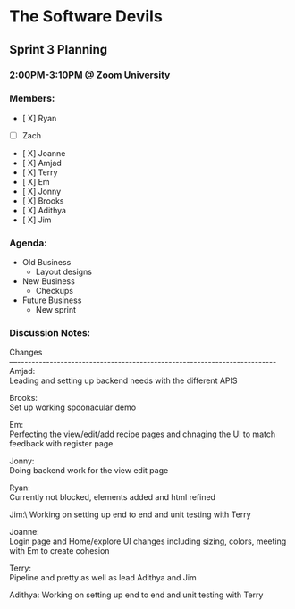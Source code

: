 # The Software Devils
## Sprint 3 Planning
### 2:00PM-3:10PM @ Zoom University

### Members:
- [ X] Ryan
- [  ] Zach 
- [ X] Joanne
- [ X] Amjad
- [ X] Terry
- [ X] Em
- [ X] Jonny
- [ X] Brooks
- [ X] Adithya
- [ X] Jim

### Agenda:
- Old Business 
  - Layout designs
- New Business
  - Checkups
- Future Business
  - New sprint
### Discussion Notes:
Changes\
—------------------------------------------------------------------------\
Amjad:\
Leading and setting up backend needs with the different APIS

Brooks:\
Set up working spoonacular demo 

Em:\
Perfecting the view/edit/add recipe pages and chnaging the UI to match feedback with register page

Jonny:\
Doing backend work for the view edit page

Ryan:\
Currently not blocked, elements added and html refined

Jim:\ 
Working on setting up end to end and unit testing with Terry

Joanne:\
Login page and Home/explore UI changes including sizing, colors, meeting with Em to create cohesion

Terry:\
Pipeline and pretty as well as lead Adithya and Jim

Adithya:
Working on setting up end to end and unit testing with Terry






